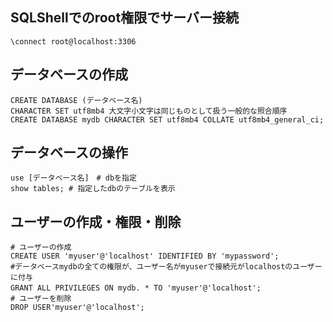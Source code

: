 ## SQLShellでのroot権限でサーバー接続
```
\connect root@localhost:3306
```
## データベースの作成
```
CREATE DATABASE (データベース名)　
CHARACTER SET utf8mb4 大文字小文字は同じものとして扱う一般的な照合順序
CREATE DATABASE mydb CHARACTER SET utf8mb4 COLLATE utf8mb4_general_ci;
```
## データベースの操作
```
use [データベース名]　# dbを指定
show tables; # 指定したdbのテーブルを表示
```
## ユーザーの作成・権限・削除
```
# ユーザーの作成
CREATE USER 'myuser'@'localhost' IDENTIFIED BY 'mypassword'; 
#データベースmydbの全ての権限が、ユーザー名がmyuserで接続元がlocalhostのユーザーに付与
GRANT ALL PRIVILEGES ON mydb. * TO 'myuser'@'localhost';　
# ユーザーを削除
DROP USER'myuser'@'localhost';
 ```
 
